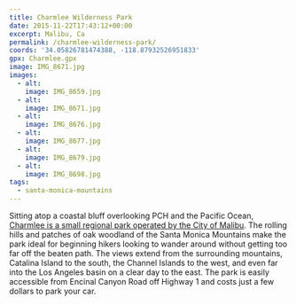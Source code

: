 ```yaml
---
title: Charmlee Wilderness Park
date: 2015-11-22T17:43:12+00:00
excerpt: Malibu, Ca
permalink: /charmlee-wilderness-park/
coords: '34.05826781474388, -118.87932526951833'
gpx: Charmlee.gpx
image: IMG_8671.jpg
images:
  - alt: 
    image: IMG_8659.jpg
  - alt: 
    image: IMG_8671.jpg
  - alt: 
    image: IMG_8676.jpg
  - alt: 
    image: IMG_8677.jpg
  - alt: 
    image: IMG_8679.jpg
  - alt: 
    image: IMG_8698.jpg
tags:
  - santa-monica-mountains
---
```

Sitting atop a coastal bluff overlooking PCH and the Pacific Ocean, <a href="http://www.lamountains.com/parks.asp?parkid=95">Charmlee is a small regional park operated by the City of Malibu</a>. The rolling hills and patches of oak woodland of the Santa Monica Mountains make the park ideal for beginning hikers looking to wander around without getting too far off the beaten path. The views extend from the surrounding mountains, Catalina Island to the south, the Channel Islands to the west, and even far into the Los Angeles basin on a clear day to the east. The park is easily accessible from Encinal Canyon Road off Highway 1 and costs just a few dollars to park your car.




